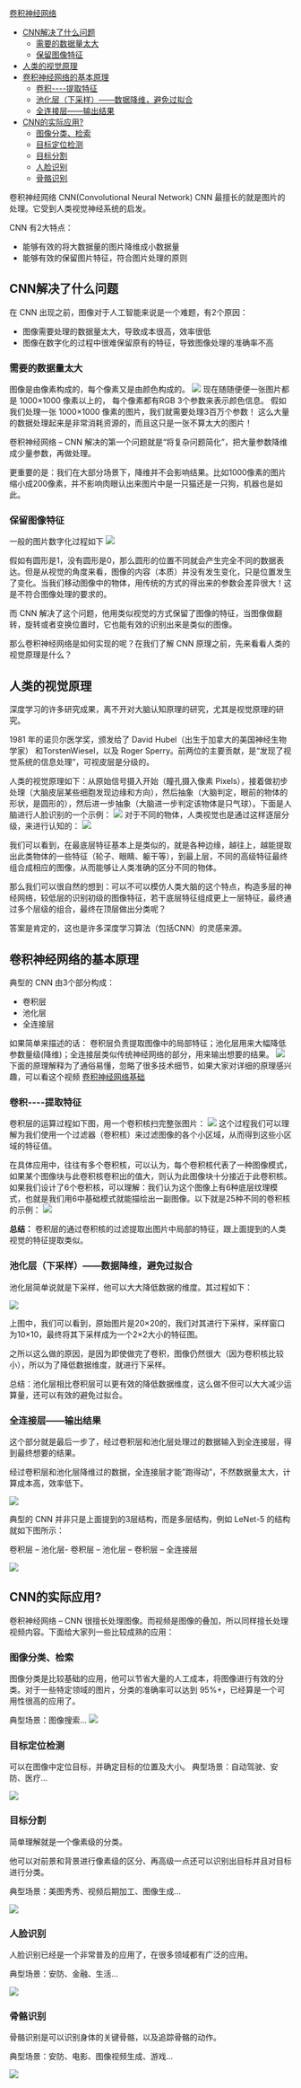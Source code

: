 [卷积神经网络](https://easyai.tech/ai-definition/cnn/)
- [CNN解决了什么问题](#cnn解决了什么问题)
  - [需要的数据量太大](#需要的数据量太大)
  - [保留图像特征](#保留图像特征)
- [人类的视觉原理](#人类的视觉原理)
- [卷积神经网络的基本原理](#卷积神经网络的基本原理)
  - [卷积----提取特征](#卷积----提取特征)
  - [池化层（下采样）——数据降维，避免过拟合](#池化层下采样数据降维避免过拟合)
  - [全连接层——输出结果](#全连接层输出结果)
- [CNN的实际应用?](#cnn的实际应用)
  - [图像分类、检索](#图像分类检索)
  - [目标定位检测](#目标定位检测)
  - [目标分割](#目标分割)
  - [人脸识别](#人脸识别)
  - [骨骼识别](#骨骼识别)

卷积神经网络 CNN(Convolutional Neural Network)
CNN 最擅长的就是图片的处理。它受到人类视觉神经系统的启发。

CNN 有2大特点：
+ 能够有效的将大数据量的图片降维成小数据量
+ 能够有效的保留图片特征，符合图片处理的原则


## CNN解决了什么问题
在 CNN 出现之前，图像对于人工智能来说是一个难题，有2个原因：
+ 图像需要处理的数据量太大，导致成本很高，效率很低
+ 图像在数字化的过程中很难保留原有的特征，导致图像处理的准确率不高

### 需要的数据量太大
图像是由像素构成的，每个像素又是由颜色构成的。
![](image/卷积神经网络/2019-06-12-xiangsu.png)
现在随随便便一张图片都是 1000×1000 像素以上的， 每个像素都有RGB 3个参数来表示颜色信息。
假如我们处理一张 1000×1000 像素的图片，我们就需要处理3百万个参数！
这么大量的数据处理起来是非常消耗资源的，而且这只是一张不算太大的图片！

卷积神经网络 – CNN 解决的第一个问题就是“将复杂问题简化”，把大量参数降维成少量参数，再做处理。

更重要的是：我们在大部分场景下，降维并不会影响结果。比如1000像素的图片缩小成200像素，并不影响肉眼认出来图片中是一只猫还是一只狗，机器也是如此。

### 保留图像特征
一般的图片数字化过程如下
![](image/卷积神经网络/2019-06-12-tuxiangtx.png)

假如有圆形是1，没有圆形是0，那么圆形的位置不同就会产生完全不同的数据表达。但是从视觉的角度来看，图像的内容（本质）并没有发生变化，只是位置发生了变化。当我们移动图像中的物体，用传统的方式的得出来的参数会差异很大！这是不符合图像处理的要求的。

而 CNN 解决了这个问题，他用类似视觉的方式保留了图像的特征，当图像做翻转，旋转或者变换位置时，它也能有效的识别出来是类似的图像。

那么卷积神经网络是如何实现的呢？在我们了解 CNN 原理之前，先来看看人类的视觉原理是什么？

## 人类的视觉原理
深度学习的许多研究成果，离不开对大脑认知原理的研究，尤其是视觉原理的研究。

1981 年的诺贝尔医学奖，颁发给了 David Hubel（出生于加拿大的美国神经生物学家） 和TorstenWiesel，以及 Roger Sperry。前两位的主要贡献，是“发现了视觉系统的信息处理”，可视皮层是分级的。

人类的视觉原理如下：从原始信号摄入开始（瞳孔摄入像素 Pixels），接着做初步处理（大脑皮层某些细胞发现边缘和方向），然后抽象（大脑判定，眼前的物体的形状，是圆形的），然后进一步抽象（大脑进一步判定该物体是只气球）。下面是人脑进行人脸识别的一个示例：
![](image/卷积神经网络/2019-06-24-rennao.png)
对于不同的物体，人类视觉也是通过这样逐层分级，来进行认知的：
![](image/卷积神经网络/2019-06-19-renlei-shijue2.jpg)

我们可以看到，在最底层特征基本上是类似的，就是各种边缘，越往上，越能提取出此类物体的一些特征（轮子、眼睛、躯干等），到最上层，不同的高级特征最终组合成相应的图像，从而能够让人类准确的区分不同的物体。

那么我们可以很自然的想到：可以不可以模仿人类大脑的这个特点，构造多层的神经网络，较低层的识别初级的图像特征，若干底层特征组成更上一层特征，最终通过多个层级的组合，最终在顶层做出分类呢？

答案是肯定的，这也是许多深度学习算法（包括CNN）的灵感来源。
## 卷积神经网络的基本原理
典型的 CNN 由3个部分构成：
+ 卷积层
+ 池化层
+ 全连接层

如果简单来描述的话：
卷积层负责提取图像中的局部特征；池化层用来大幅降低参数量级(降维)；全连接层类似传统神经网络的部分，用来输出想要的结果。
![](image/卷积神经网络/2019-06-24-cnnjiegou.png)
下面的原理解释为了通俗易懂，忽略了很多技术细节，如果大家对详细的原理感兴趣，可以看这个视频 [卷积神经网络基础](https://www.bilibili.com/video/av28733156/?p=3)

### 卷积----提取特征
卷积层的运算过程如下图，用一个卷积核扫完整张图片：
![](image/卷积神经网络/2019-06-19-juanji.gif)
这个过程我们可以理解为我们使用一个过滤器（卷积核）来过滤图像的各个小区域，从而得到这些小区域的特征值。

在具体应用中，往往有多个卷积核，可以认为，每个卷积核代表了一种图像模式，如果某个图像块与此卷积核卷积出的值大，则认为此图像块十分接近于此卷积核。如果我们设计了6个卷积核，可以理解：我们认为这个图像上有6种底层纹理模式，也就是我们用6中基础模式就能描绘出一副图像。以下就是25种不同的卷积核的示例：
![](image/卷积神经网络/2019-06-19-150926.jpg)  

**总结：** 卷积层的通过卷积核的过滤提取出图片中局部的特征，跟上面提到的人类视觉的特征提取类似。

### 池化层（下采样）——数据降维，避免过拟合

池化层简单说就是下采样，他可以大大降低数据的维度。其过程如下：

![](image/卷积神经网络/2019-06-19-chihua.gif)

上图中，我们可以看到，原始图片是20×20的，我们对其进行下采样，采样窗口为10×10，最终将其下采样成为一个2×2大小的特征图。

之所以这么做的原因，是因为即使做完了卷积，图像仍然很大（因为卷积核比较小），所以为了降低数据维度，就进行下采样。

总结：池化层相比卷积层可以更有效的降低数据维度，这么做不但可以大大减少运算量，还可以有效的避免过拟合。

### 全连接层——输出结果

这个部分就是最后一步了，经过卷积层和池化层处理过的数据输入到全连接层，得到最终想要的结果。

经过卷积层和池化层降维过的数据，全连接层才能”跑得动”，不然数据量太大，计算成本高，效率低下。

![](image/卷积神经网络/2019-06-19-quanlianjie.png)

典型的 CNN 并非只是上面提到的3层结构，而是多层结构，例如 LeNet-5 的结构就如下图所示：

卷积层 – 池化层- 卷积层 – 池化层 – 卷积层 – 全连接层

![](image/卷积神经网络/2019-06-19-lenet.png)

## CNN的实际应用?

卷积神经网络 – CNN 很擅长处理图像。而视频是图像的叠加，所以同样擅长处理视频内容。下面给大家列一些比较成熟的应用：

### 图像分类、检索

图像分类是比较基础的应用，他可以节省大量的人工成本，将图像进行有效的分类。对于一些特定领域的图片，分类的准确率可以达到 95%+，已经算是一个可用性很高的应用了。

典型场景：图像搜索…
![](image/卷积神经网络/2019-06-12-cnn-fenlei.png)

### 目标定位检测

可以在图像中定位目标，并确定目标的位置及大小。
典型场景：自动驾驶、安防、医疗…

![](image/卷积神经网络/2019-06-12-cnn-dingwei-1.png)

### 目标分割
简单理解就是一个像素级的分类。

他可以对前景和背景进行像素级的区分、再高级一点还可以识别出目标并且对目标进行分类。

典型场景：美图秀秀、视频后期加工、图像生成…

![](image/卷积神经网络/2019-06-12-cnn-fenge-1.png)

### 人脸识别
人脸识别已经是一个非常普及的应用了，在很多领域都有广泛的应用。

典型场景：安防、金融、生活…

![](image/卷积神经网络/2019-06-12-cnn-renlian.png)

### 骨骼识别

骨骼识别是可以识别身体的关键骨骼，以及追踪骨骼的动作。

典型场景：安防、电影、图像视频生成、游戏…

![](image/卷积神经网络/2019-06-12-cnn-guge.png)